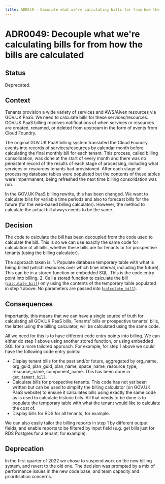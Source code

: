 ```yaml
---
title: ADR049 - Decouple what we're calculating bills for from how the bills are calculated
---
```


# ADR0049: Decouple what we're calculating bills for from how the bills are calculated

## Status

Deprecated.

## Context

Tenants provision a wide variety of services and AWS/Aiven resources via GOV.UK PaaS. We need to calculate bills for these services/resources. GOV.UK PaaS billing receives notifications of when services or resources are created, renamed, or deleted from upstream in the form of events from Cloud Foundry.

The original GOV.UK PaaS billing system translated the Cloud Foundry events into records of services/resources by calendar month before calculating the final monthly bill for each tenant. This process, called billing consolidation, was done at the start of every month and there was no persistent record of the results of each stage of processing, including what services or resources tenants had provisioned. After each stage of processing database tables were populated but the contents of these tables were impermanent, being refreshed the next time billing consolidation was run.

In the GOV.UK PaaS billing rewrite, this has been changed. We want to calculate bills for variable time periods and also to forecast bills for the future (for the web-based billing calculator). However, the method to calculate the actual bill always needs to be the same.

## Decision

The code to calculate the bill has been decoupled from the code used to calculate the bill. This is so we can use exactly the same code for calculation of all bills, whether these bills are for tenants or for prospective tenants (using the billing calculator).

The approach taken is:
    1. Populate database temporary table with what is being billed (which resources over which time interval, including the future). This can be in a stored function or embedded SQL. This is the code entry point into billing.
    2. Call a stored function to calculate the bill ([`calculate_bill`](https://github.com/alphagov/paas-billing/blob/main/billing-db/sprocs/calculate_bill.sql)) only using the contents of the temporary table populated in step 1 above. No parameters are passed into ([`calculate_bill`](https://github.com/alphagov/paas-billing/blob/main/billing-db/sprocs/calculate_bill.sql)).

## Consequences

Importantly, this means that we can have a single source of truth for calculating all GOV.UK PaaS bills. Tenants' bills or prospective tenants' bills, the latter using the billing calculator, will be calculated using the same code.

All we need for this is to have different code entry points into billing. We can either do step 1 above using another stored function, or using embedded SQL for a more tailored approach. For example, for step 1 above we could have the following code entry points:

- Display tenant bills for the past and/or future, aggregated by org_name, org_guid, plan_guid, plan_name, space_name, resource_type, resource_name, component_name. This has been done in [`get_tenant_bill`](https://github.com/alphagov/paas-billing/blob/main/billing-db/sprocs/get_tenant_bill.sql).
- Calculate bills for prospective tenants. This code has not yet been written but can be used to simplify the billing calculator (on GOV.UK PaaS website) to ensure it calculates bills using exactly the same code as is used to calculate historic bills. All that needs to be done is to populate the temporary table with what the tenant would like to calculate the cost of.
- Display bills for RDS for all tenants, for example.

We can also easily tailor the billing reports in step 1 by different output fields, and enable reports to be filtered by input field (e.g. get bills just for RDS Postgres for a tenant, for example).

## Deprecation

In the first quarter of 2022 we chose to suspend work on the new billing system, and revert to the old one. The decision
was prompted by a mix of performance issues in the new code base, and team capacity and prioritisation concerns. 